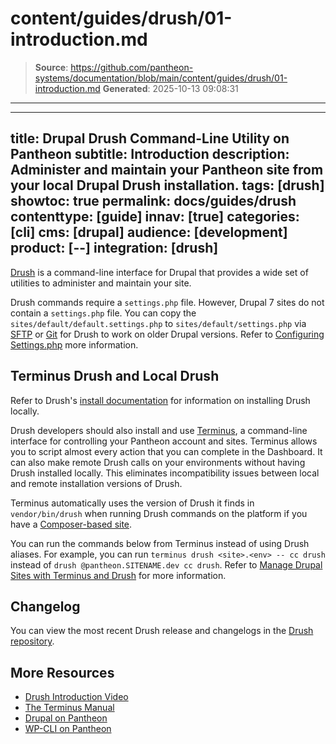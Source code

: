 # content/guides/drush/01-introduction.md

> **Source**: https://github.com/pantheon-systems/documentation/blob/main/content/guides/drush/01-introduction.md
> **Generated**: 2025-10-13 09:08:31

---

---
title: Drupal Drush Command-Line Utility on Pantheon
subtitle: Introduction
description: Administer and maintain your Pantheon site from your local Drupal Drush installation.
tags: [drush]
showtoc: true
permalink: docs/guides/drush
contenttype: [guide]
innav: [true]
categories: [cli]
cms: [drupal]
audience: [development]
product: [--]
integration: [drush]
---

[Drush](https://github.com/drush-ops/drush) is a command-line interface for Drupal that provides a wide set of utilities to administer and maintain your site.

Drush commands require a `settings.php` file. However, Drupal 7 sites do not contain a `settings.php` file. You can copy the `sites/default/default.settings.php` to `sites/default/settings.php` via [SFTP](/guides/sftp) or [Git](/guides/git/git-config) for Drush to work on older Drupal versions. Refer to [Configuring Settings.php](/guides/php/settings-php) more information.

## Terminus Drush and Local Drush

Refer to Drush's [install documentation](https://docs.drush.org/en/8.x/install/) for information on installing Drush locally.

Drush developers should also install and use [Terminus](/terminus), a command-line interface for controlling your Pantheon account and sites. Terminus allows you to script almost every action that you can complete in the Dashboard. It can also make remote Drush calls on your environments without having Drush installed locally. This eliminates incompatibility issues between local and remote installation versions of Drush.

Terminus automatically uses the version of Drush it finds in `vendor/bin/drush` when running Drush commands on the platform if you have a [Composer-based site](/guides/composer).

You can run the commands below from Terminus instead of using Drush aliases. For example, you can run `terminus drush <site>.<env> -- cc drush` instead of `drush @pantheon.SITENAME.dev cc drush`. Refer to [Manage Drupal Sites with Terminus and Drush](/drupal-commandline) for more information.

## Changelog

You can view the most recent Drush release and changelogs in the [Drush repository](https://github.com/drush-ops/drush/releases).

## More Resources

- [Drush Introduction Video](/drush)
- [The Terminus Manual](/terminus)
- [Drupal on Pantheon](/drupal)
- [WP-CLI on Pantheon](/guides/wp-cli)
